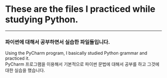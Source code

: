 # These are the files I practiced while studying Python.
***
### 파이썬에 대해서 공부하면서 실습한 파일들입니다.
Using the PyCharm program, I basically studied Python grammar and practiced it.<br/>
PyCharm 프로그램을 이용해서 기본적으로 파이썬 문법에 대해서 공부를 하고 그것에 대한 실습을 했습니다.<br/>
